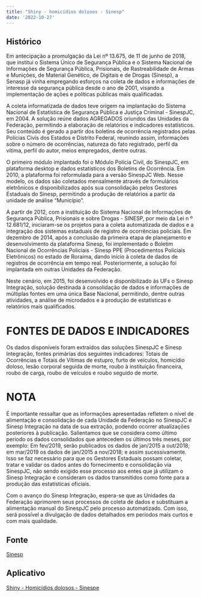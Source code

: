 ```yaml
---
title: "Shiny - homicídios dolosos - Sinesp"
date: '2022-10-27'
---
```


<!-- <style> -->
<!-- body { -->
<!--   text-align: justify; -->
<!--   font-size: 12pt; -->
<!--   } -->

<!-- </style> -->




## Histórico

Em antecipação a promulgação da Lei nº 13.675, de 11 de junho de 2018, que institui o Sistema Único de Segurança Pública e o Sistema Nacional de Informações de Segurança Pública, Prisionais, de Rastreabilidade de Armas e Munições, de Material Genético, de Digitais e de Drogas (Sinesp), a Senasp já vinha empregando esforços na coleta de dados e informações de interesse da segurança pública desde o ano de 2001, visando a implementação de ações e políticas públicas mais qualificadas.

A coleta informatizada de dados teve origem na implantação do Sistema Nacional de Estatística de Segurança Pública e Justiça Criminal - SinespJC, em 2004. A solução reúne dados AGREGADOS oriundos das Unidades da Federação, permitindo a elaboração de relatórios e indicadores estatísticos. Seu conteúdo é gerado a partir dos boletins de ocorrência registrados pelas Polícias Civis dos Estados e Distrito Federal, reunindo assim, informações sobre o número de ocorrências, natureza do fato registrado, perfil da vítima, perfil do autor, meios empregados, dentre outras.

O primeiro módulo implantado foi o Módulo Polícia Civil, do SinespJC, em plataforma desktop e dados estatísticos dos Boletins de Ocorrência. Em 2010, a plataforma foi reformulada para a versão SinespJC Web. Nesse modelo, os dados são coletados mensalmente através de formulários eletrônicos e disponibilizados após sua consolidação pelos Gestores Estaduais do Sinesp, permitindo a produção de relatórios a partir da unidade de análise “Município”.

A partir de 2012, com a instituição do Sistema Nacional de Informações de Segurança Pública, Prisionais e sobre Drogas - SINESP, por meio da Lei n º 12.681/12, iniciaram-se os projetos para a coleta automatizada de dados e a integração dos sistemas estaduais de registro de ocorrências policiais. Em dezembro de 2014, após a conclusão da primeira etapa de planejamento e desenvolvimento da plataforma Sinesp, foi implementado o Boletim Nacional de Ocorrências Policiais - Sinesp PPE (Procedimentos Policiais Eletrônicos) no estado de Roraima, dando início à coleta de dados de registros de ocorrência em tempo real. Posteriormente, a solução foi implantada em outras Unidades da Federação.

Neste cenário, em 2015, foi desenvolvido e disponibilizado às UFs o Sinesp Integração, solução destinada à consolidação de dados e informações de múltiplas fontes em uma única Base Nacional, permitindo, dentre outras atividades, a análise de microdados e a produção de estatísticas e relatórios mais qualificados.

# FONTES DE DADOS E INDICADORES

Os dados disponíveis foram extraídos das soluções SinespJC e Sinesp Integração, fontes primárias dos seguintes indicadores: Totais de Ocorrências e Totais de Vítimas de estupro, furto de veículos, homicídio doloso, lesão corporal seguida de morte, roubo à instituição financeira, roubo de carga, roubo de veículos e roubo seguido de morte.

# NOTA

É importante ressaltar que as informações apresentadas refletem o nível de alimentação e consolidação de cada Unidade da Federação no SinespJC e Sinesp Integração na data de sua extração, podendo ocorrer atualizações posteriores à publicação. Salientamos que se considera como último período os dados consolidados que antecedem os últimos três meses, por exemplo: Em fev/2019, serão publicados os dados de jan/2015 a out/2018; em mar/2019 os dados de jan/2015 a nov/2018; e assim sucessivamente. Isso se faz necessário para que os Gestores Estaduais possam coletar, tratar e validar os dados antes do fornecimento e consolidação via SinespJC, não sendo exigido esse processo aos entes que já utilizam o Sinesp Integração e consideram os dados transmitidos como fonte para a produção das estatísticas oficiais.

Com o avanço do Sinesp Integração, espera-se que as Unidades da Federação aprimorem seus processos de coleta de dados e substituam a alimentação manual do SinespJC pelo processo automatizado. Com isso, será possível a divulgação de dados detalhados em períodos mais curtos e com mais qualidade.

## Fonte

[Sinesp](https://dados.gov.br/dataset/sistema-nacional-de-estatisticas-de-seguranca-publica)

## Aplicativo


[Shiny - Homicídios dolosos - Sinespe](https://jpahenrique.shinyapps.io/homic_dolosos/?_ga=2.163271100.1679063446.1666814130-2114962546.1665406207)










